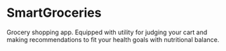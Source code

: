# SmartGroceries
Grocery shopping app. Equipped with utility for judging your cart and making recommendations to fit your health goals with nutritional balance.
